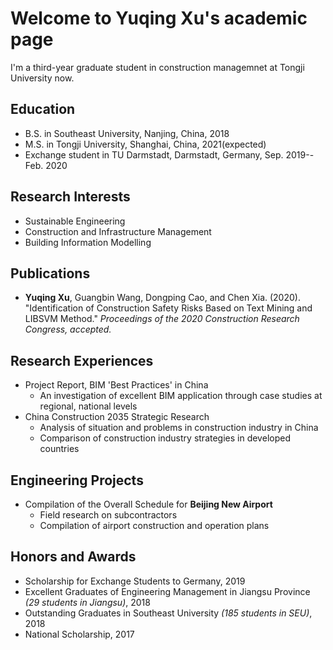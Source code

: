 # Welcome to Yuqing Xu's academic page

I'm a third-year graduate student in construction managemnet at Tongji University now.


## Education
* B.S. in Southeast University, Nanjing, China, 2018
* M.S. in Tongji University, Shanghai, China, 2021(expected)
* Exchange student in TU Darmstadt, Darmstadt, Germany, Sep. 2019--Feb. 2020


## Research Interests
* Sustainable Engineering
* Construction and Infrastructure Management
* Building Information Modelling


## Publications
* **Yuqing Xu**, Guangbin Wang, Dongping Cao, and Chen Xia. (2020). "Identification of Construction Safety Risks Based on Text Mining and LIBSVM Method." *Proceedings of the 2020 Construction Research Congress, accepted.*


## Research Experiences
* Project Report, BIM 'Best Practices' in China
  * An investigation of excellent BIM application through case studies at regional, national levels
* China Construction 2035 Strategic Research
  * Analysis of situation and problems in construction industry in China
  * Comparison of construction industry strategies in developed countries
 
## Engineering Projects
* Compilation of the Overall Schedule for **Beijing New Airport**
  * Field research on subcontractors
  * Compilation of airport construction and operation plans
  
## Honors and Awards
* Scholarship for Exchange Students to Germany, 2019
* Excellent Graduates of Engineering Management in Jiangsu Province *(29 students in Jiangsu)*, 2018
* Outstanding Graduates in Southeast University *(185 students in SEU)*, 2018
* National Scholarship, 2017
 

